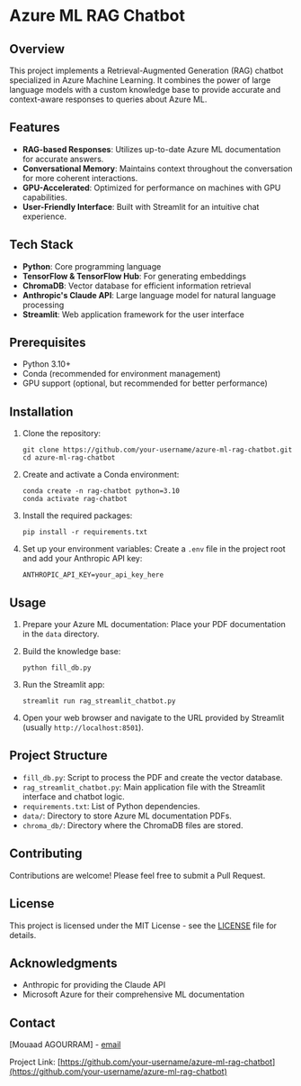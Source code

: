 # Azure ML RAG Chatbot

## Overview

This project implements a Retrieval-Augmented Generation (RAG) chatbot specialized in Azure Machine Learning. It combines the power of large language models with a custom knowledge base to provide accurate and context-aware responses to queries about Azure ML.

## Features

- **RAG-based Responses**: Utilizes up-to-date Azure ML documentation for accurate answers.
- **Conversational Memory**: Maintains context throughout the conversation for more coherent interactions.
- **GPU-Accelerated**: Optimized for performance on machines with GPU capabilities.
- **User-Friendly Interface**: Built with Streamlit for an intuitive chat experience.

## Tech Stack

- **Python**: Core programming language
- **TensorFlow & TensorFlow Hub**: For generating embeddings
- **ChromaDB**: Vector database for efficient information retrieval
- **Anthropic's Claude API**: Large language model for natural language processing
- **Streamlit**: Web application framework for the user interface

## Prerequisites

- Python 3.10+
- Conda (recommended for environment management)
- GPU support (optional, but recommended for better performance)

## Installation

1. Clone the repository:

   ```
   git clone https://github.com/your-username/azure-ml-rag-chatbot.git
   cd azure-ml-rag-chatbot
   ```

2. Create and activate a Conda environment:

   ```
   conda create -n rag-chatbot python=3.10
   conda activate rag-chatbot
   ```

3. Install the required packages:

   ```
   pip install -r requirements.txt
   ```

4. Set up your environment variables:
   Create a `.env` file in the project root and add your Anthropic API key:
   ```
   ANTHROPIC_API_KEY=your_api_key_here
   ```

## Usage

1. Prepare your Azure ML documentation:
   Place your PDF documentation in the `data` directory.

2. Build the knowledge base:

   ```
   python fill_db.py
   ```

3. Run the Streamlit app:

   ```
   streamlit run rag_streamlit_chatbot.py
   ```

4. Open your web browser and navigate to the URL provided by Streamlit (usually `http://localhost:8501`).

## Project Structure

- `fill_db.py`: Script to process the PDF and create the vector database.
- `rag_streamlit_chatbot.py`: Main application file with the Streamlit interface and chatbot logic.
- `requirements.txt`: List of Python dependencies.
- `data/`: Directory to store Azure ML documentation PDFs.
- `chroma_db/`: Directory where the ChromaDB files are stored.

## Contributing

Contributions are welcome! Please feel free to submit a Pull Request.

## License

This project is licensed under the MIT License - see the [LICENSE](LICENSE) file for details.

## Acknowledgments

- Anthropic for providing the Claude API
- Microsoft Azure for their comprehensive ML documentation

## Contact

[Mouaad AGOURRAM] - [email](mouaad.agourram@outlook.fr)

Project Link: [https://github.com/your-username/azure-ml-rag-chatbot](https://github.com/your-username/azure-ml-rag-chatbot)
